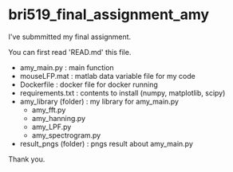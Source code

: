 # bri519_final_assignment_amy

I've submmitted my final assignment.

You can first read 'READ.md' this file.

- amy_main.py : main function
- mouseLFP.mat : matlab data variable file for my code 
- Dockerfile : docker file for docker running
- requirements.txt : contents to install (numpy, matplotlib, scipy)
- amy_library (folder) : my library for amy_main.py
    - amy_fft.py
    - amy_hanning.py
    - amy_LPF.py
    - amy_spectrogram.py
- result_pngs (folder) : pngs result about amy_main.py

Thank you.
 
